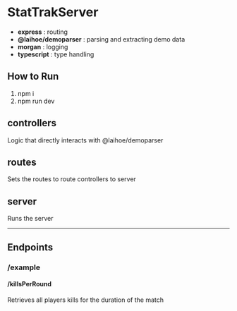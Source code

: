 
# StatTrakServer

- **express** : routing
- **@laihoe/demoparser** : parsing and extracting demo data
- **morgan** : logging
- **typescript** : type handling

## How to Run

1. npm i
2. npm run dev

## controllers

Logic that directly interacts with @laihoe/demoparser

## routes

Sets the routes to route controllers to server

## server

Runs the server

___

## Endpoints

### /example

#### /killsPerRound

Retrieves all players kills for the duration of the match